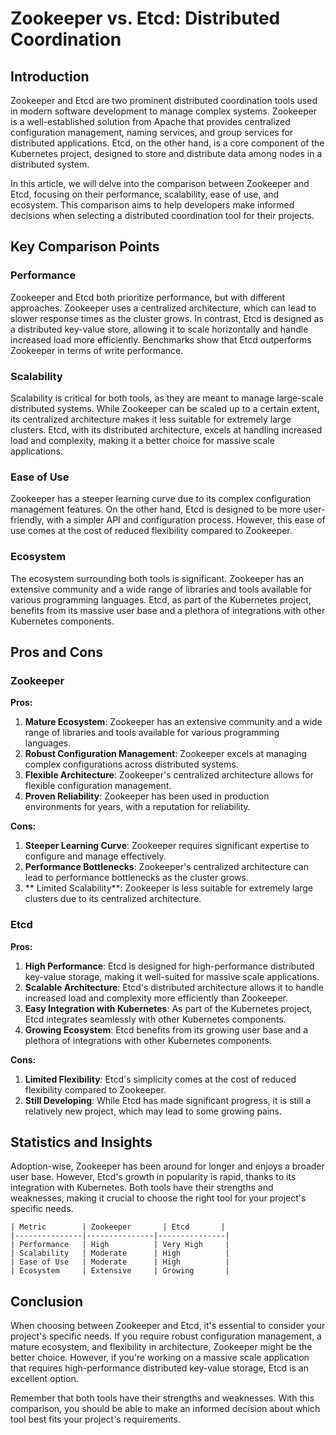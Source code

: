 # Zookeeper vs. Etcd: Distributed Coordination
## Introduction

Zookeeper and Etcd are two prominent distributed coordination tools used in modern software development to manage complex systems. Zookeeper is a well-established solution from Apache that provides centralized configuration management, naming services, and group services for distributed applications. Etcd, on the other hand, is a core component of the Kubernetes project, designed to store and distribute data among nodes in a distributed system.

In this article, we will delve into the comparison between Zookeeper and Etcd, focusing on their performance, scalability, ease of use, and ecosystem. This comparison aims to help developers make informed decisions when selecting a distributed coordination tool for their projects.

## Key Comparison Points

### Performance

Zookeeper and Etcd both prioritize performance, but with different approaches. Zookeeper uses a centralized architecture, which can lead to slower response times as the cluster grows. In contrast, Etcd is designed as a distributed key-value store, allowing it to scale horizontally and handle increased load more efficiently. Benchmarks show that Etcd outperforms Zookeeper in terms of write performance.

### Scalability

Scalability is critical for both tools, as they are meant to manage large-scale distributed systems. While Zookeeper can be scaled up to a certain extent, its centralized architecture makes it less suitable for extremely large clusters. Etcd, with its distributed architecture, excels at handling increased load and complexity, making it a better choice for massive scale applications.

### Ease of Use

Zookeeper has a steeper learning curve due to its complex configuration management features. On the other hand, Etcd is designed to be more user-friendly, with a simpler API and configuration process. However, this ease of use comes at the cost of reduced flexibility compared to Zookeeper.

### Ecosystem

The ecosystem surrounding both tools is significant. Zookeeper has an extensive community and a wide range of libraries and tools available for various programming languages. Etcd, as part of the Kubernetes project, benefits from its massive user base and a plethora of integrations with other Kubernetes components.

## Pros and Cons

### Zookeeper

**Pros:**

1. **Mature Ecosystem**: Zookeeper has an extensive community and a wide range of libraries and tools available for various programming languages.
2. **Robust Configuration Management**: Zookeeper excels at managing complex configurations across distributed systems.
3. **Flexible Architecture**: Zookeeper's centralized architecture allows for flexible configuration management.
4. **Proven Reliability**: Zookeeper has been used in production environments for years, with a reputation for reliability.

**Cons:**

1. **Steeper Learning Curve**: Zookeeper requires significant expertise to configure and manage effectively.
2. **Performance Bottlenecks**: Zookeeper's centralized architecture can lead to performance bottlenecks as the cluster grows.
3. ** Limited Scalability**: Zookeeper is less suitable for extremely large clusters due to its centralized architecture.

### Etcd

**Pros:**

1. **High Performance**: Etcd is designed for high-performance distributed key-value storage, making it well-suited for massive scale applications.
2. **Scalable Architecture**: Etcd's distributed architecture allows it to handle increased load and complexity more efficiently than Zookeeper.
3. **Easy Integration with Kubernetes**: As part of the Kubernetes project, Etcd integrates seamlessly with other Kubernetes components.
4. **Growing Ecosystem**: Etcd benefits from its growing user base and a plethora of integrations with other Kubernetes components.

**Cons:**

1. **Limited Flexibility**: Etcd's simplicity comes at the cost of reduced flexibility compared to Zookeeper.
2. **Still Developing**: While Etcd has made significant progress, it is still a relatively new project, which may lead to some growing pains.

## Statistics and Insights

Adoption-wise, Zookeeper has been around for longer and enjoys a broader user base. However, Etcd's growth in popularity is rapid, thanks to its integration with Kubernetes. Both tools have their strengths and weaknesses, making it crucial to choose the right tool for your project's specific needs.

```
| Metric        | Zookeeper       | Etcd       |
|---------------|---------------|---------------|
| Performance   | High          | Very High     |
| Scalability   | Moderate      | High          |
| Ease of Use   | Moderate      | High          |
| Ecosystem     | Extensive     | Growing       |
```

## Conclusion

When choosing between Zookeeper and Etcd, it's essential to consider your project's specific needs. If you require robust configuration management, a mature ecosystem, and flexibility in architecture, Zookeeper might be the better choice. However, if you're working on a massive scale application that requires high-performance distributed key-value storage, Etcd is an excellent option.

Remember that both tools have their strengths and weaknesses. With this comparison, you should be able to make an informed decision about which tool best fits your project's requirements.